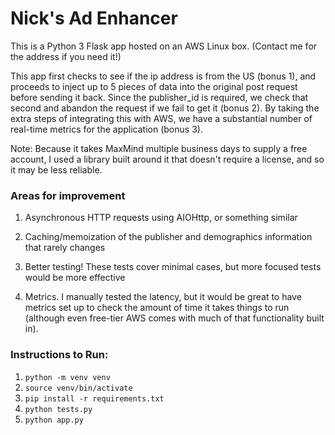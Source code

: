# Nick's Ad Enhancer

This is a Python 3 Flask app hosted on an AWS Linux box. (Contact me for the address if you need it!)

This app first checks to see if the ip address is from the US (bonus 1), and proceeds to inject
up to 5 pieces of data into the original post request before sending it back. Since the publisher_id is required,
we check that second and abandon the request if we fail to get it (bonus 2). By taking the extra steps of
integrating this with AWS, we have a substantial number of real-time metrics for the application (bonus 3).

Note: Because it takes MaxMind multiple business days to supply a free account, I used a library
built around it that doesn't require a license, and so it may be less reliable.


### Areas for improvement

1) Asynchronous HTTP requests using AIOHttp, or something similar

2) Caching/memoization of the publisher and demographics information that rarely changes

3) Better testing! These tests cover minimal cases, but more focused tests would be more effective

4) Metrics. I manually tested the latency, but it would be great to have metrics set up to check the amount of time
it takes things to run (although even free-tier AWS comes with much of that functionality built in).

### Instructions to Run:

1) `python -m venv venv`
2) `source venv/bin/activate`
3) `pip install -r requirements.txt`
4) `python tests.py`
5) `python app.py`